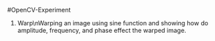 #OpenCV-Experiment

1. Warp\nWarping an image using sine function and showing how do amplitude, frequency, and phase effect the warped image.

